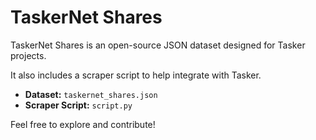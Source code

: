 # TaskerNet Shares

TaskerNet Shares is an open-source JSON dataset designed for Tasker projects.

It also includes a scraper script to help integrate with Tasker.

- **Dataset:** `taskernet_shares.json`
- **Scraper Script:** `script.py`

Feel free to explore and contribute!
